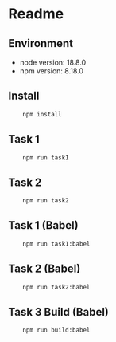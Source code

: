 # Readme

## Environment
- node version: 18.8.0
- npm version: 8.18.0

## Install

```bash
    npm install
```

## Task 1

```bash
    npm run task1
```

## Task 2

```bash
    npm run task2
```

## Task 1 (Babel)

```bash
    npm run task1:babel
```

## Task 2 (Babel)

```bash
    npm run task2:babel
```

## Task 3 Build (Babel)

```bash
    npm run build:babel
```
